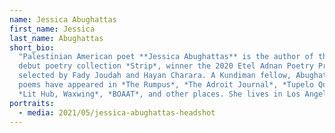 ```yaml
---
name: Jessica Abughattas
first_name: Jessica
last_name: Abughattas
short_bio:
  "Palestinian American poet **Jessica Abughattas** is the author of the
  debut poetry collection *Strip*, winner the 2020 Etel Adnan Poetry Prize
  selected by Fady Joudah and Hayan Charara. A Kundiman fellow, Abughattas’
  poems have appeared in *The Rumpus*, *The Adroit Journal*, *Tupelo Quarterly*,
  *Lit Hub, Waxwing*, *BOAAT*, and other places. She lives in Los Angeles."
portraits:
  - media: 2021/05/jessica-abughattas-headshot
---
```

